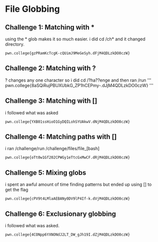 # File Globbing

## Challenge 1: Matching with *
using the * glob makes it so much easier. i did cd /ch* and it changed directory.
```
pwn.college{gzPRamKcTcgK-cQUimJ9MeGeSyh.dFjM4QDLzkDO0czW}
```
##

## Challenge 2: Matching with ?
? changes any one character so i did cd /?ha??enge and then ran /run
'''
pwn.college{8aSQiRujPBUXUbkG_ZP1hCEPmy-.dJjM4QDLzkDO0czW}
'''
##

## Challenge 3: Matching with []
i followed what was asked
```
pwn.college{YXB01ssHioO1GyDQILohSYUAkwV.dNjM4QDLzkDO0czW}
```
##

## Challenge 4: Matching paths with []
i ran /challenge/run /challenge/files/file_[bash]
```
pwn.college{oTt0w1Gf202CPWGy1eTtcGxMwCF.dRjM4QDLzkDO0czW}
```
##

## Challenge 5: Mixing globs
i spent an awful amount of time finding patterns but ended up using [] to get the flag
```
pwn.college{cPV9t4LMlaAEBANy0DV9lP4If-k.dVjM4QDLzkDO0czW}
```
##

## Challenge 6: Exclusionary globbing
i followed what was asked.
```
pwn.college{4CONpp6YXNONdJ2LT_DW_gJh19I.dZjM4QDLzkDO0czW}
```
##
